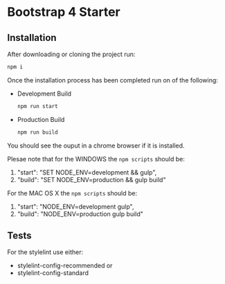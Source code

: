 # Bootstrap 4 Starter

## Installation

After downloading or cloning the project run:

```bash
npm i
```

Once the installation process has been completed run on of the following:

- Development Build

    ```bash
    npm run start
    ```

- Production Build

    ```bash
    npm run build
    ```

You should see the ouput in a chrome browser if it is installed.

Plesae note that for the WINDOWS the ```npm scripts``` should be:

1. "start": "SET NODE_ENV=development && gulp",
1. "build": "SET NODE_ENV=production && gulp build"

For the MAC OS X the ```npm scripts``` should be:

1. "start": "NODE_ENV=development gulp",
1. "build": "NODE_ENV=production gulp build"

## Tests

For the stylelint use either:

- stylelint-config-recommended or
- stylelint-config-standard